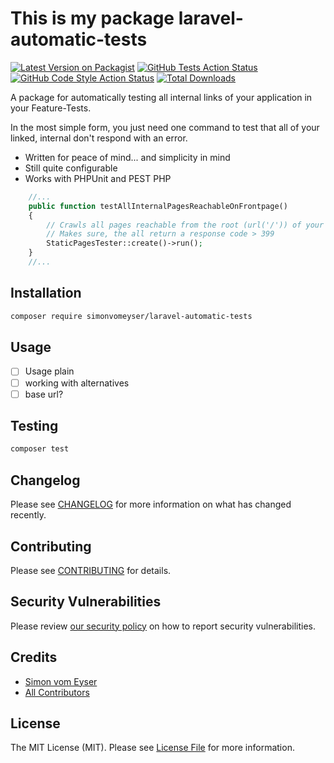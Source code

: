 # This is my package laravel-automatic-tests

[![Latest Version on Packagist](https://img.shields.io/packagist/v/simonvomeyser/laravel-automatic-tests.svg?style=flat-square)](https://packagist.org/packages/simonvomeyser/laravel-automatic-tests)
[![GitHub Tests Action Status](https://img.shields.io/github/workflow/status/simonvomeyser/laravel-automatic-tests/run-tests?label=tests)](https://github.com/simonvomeyser/laravel-automatic-tests/actions?query=workflow%3Arun-tests+branch%3Amain)
[![GitHub Code Style Action Status](https://img.shields.io/github/workflow/status/simonvomeyser/laravel-automatic-tests/Fix%20PHP%20code%20style%20issues?label=code%20style)](https://github.com/simonvomeyser/laravel-automatic-tests/actions?query=workflow%3A"Fix+PHP+code+style+issues"+branch%3Amain)
[![Total Downloads](https://img.shields.io/packagist/dt/simonvomeyser/laravel-automatic-tests.svg?style=flat-square)](https://packagist.org/packages/simonvomeyser/laravel-automatic-tests)

A package for automatically testing all internal links of your application in your Feature-Tests.

In the most simple form, you just need one command to test that all of your linked, internal don't respond with an error.

- Written for peace of mind... and simplicity in mind
- Still quite configurable
- Works with PHPUnit and PEST PHP


```php
    //...
    public function testAllInternalPagesReachableOnFrontpage()
    {
        // Crawls all pages reachable from the root (url('/')) of your application
        // Makes sure, the all return a response code > 399
        StaticPagesTester::create()->run();
    }
    //...
```


## Installation

```bash
composer require simonvomeyser/laravel-automatic-tests
```

## Usage

- [ ] Usage plain
- [ ] working with alternatives
- [ ] base url?

## Testing

```bash
composer test
```

## Changelog

Please see [CHANGELOG](CHANGELOG.md) for more information on what has changed recently.

## Contributing

Please see [CONTRIBUTING](CONTRIBUTING.md) for details.

## Security Vulnerabilities

Please review [our security policy](../../security/policy) on how to report security vulnerabilities.

## Credits

- [Simon vom Eyser](https://github.com/simonvomeyser)
- [All Contributors](../../contributors)

## License

The MIT License (MIT). Please see [License File](LICENSE.md) for more information.

